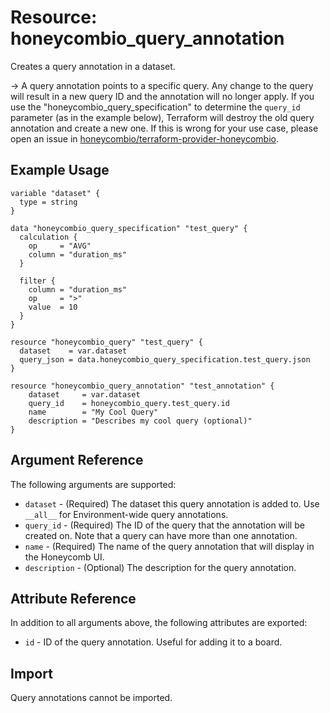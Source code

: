 # Resource: honeycombio_query_annotation

Creates a query annotation in a dataset.

-> A query annotation points to a specific query. Any change to the query will result in a new query ID and the annotation will no longer apply.
If you use the "honeycombio_query_specification" to determine the `query_id` parameter (as in the example below), Terraform will destroy the old query annotation and create a new one.
If this is wrong for your use case, please open an issue in [honeycombio/terraform-provider-honeycombio](https://github.com/honeycombio/terraform-provider-honeycombio).

## Example Usage

```hcl
variable "dataset" {
  type = string
}

data "honeycombio_query_specification" "test_query" {
  calculation {
    op     = "AVG"
    column = "duration_ms"
  }

  filter {
    column = "duration_ms"
    op     = ">"
    value  = 10
  }
}

resource "honeycombio_query" "test_query" {
  dataset    = var.dataset
  query_json = data.honeycombio_query_specification.test_query.json
}

resource "honeycombio_query_annotation" "test_annotation" {
	dataset     = var.dataset
	query_id    = honeycombio_query.test_query.id
	name        = "My Cool Query"
	description = "Describes my cool query (optional)"
}
```

## Argument Reference

The following arguments are supported:

* `dataset` - (Required) The dataset this query annotation is added to. Use `__all__` for Environment-wide query annotations.
* `query_id` - (Required) The ID of the query that the annotation will be created on. Note that a query can have more than one annotation.
* `name` - (Required) The name of the query annotation that will display in the Honeycomb UI.
* `description` - (Optional) The description for the query annotation.

## Attribute Reference

In addition to all arguments above, the following attributes are exported:

* `id` - ID of the query annotation. Useful for adding it to a board.

## Import

Query annotations cannot be imported.
